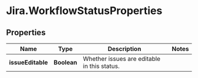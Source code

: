 # Jira.WorkflowStatusProperties

## Properties

Name | Type | Description | Notes
------------ | ------------- | ------------- | -------------
**issueEditable** | **Boolean** | Whether issues are editable in this status. | 


